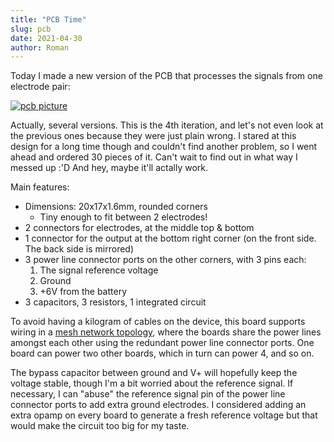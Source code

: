 ```yaml
---
title: "PCB Time"
slug: pcb
date: 2021-04-30
author: Roman
---
```


Today I made a new version of the PCB that processes the signals from one
electrode pair:

[![pcb picture](/img/blog/2021-05-01_myocular0.5.1d_pcb.png)](/b1)

Actually, several versions. This is the 4th iteration, and let's not even look
at the previous ones because they were just plain wrong.  I stared at this
design for a long time though and couldn't find another problem, so I went
ahead and ordered 30 pieces of it.  Can't wait to find out in what way I messed
up :'D And hey, maybe it'll actally work.

Main features:

- Dimensions: 20x17x1.6mm, rounded corners
    - Tiny enough to fit between 2 electrodes!
- 2 connectors for electrodes, at the middle top & bottom
- 1 connector for the output at the bottom right corner (on the front side. The back
  side is mirrored)
- 3 power line connector ports on the other corners, with 3 pins each:
    1. The signal reference voltage
    2. Ground
    3. +6V from the battery
- 3 capacitors, 3 resistors, 1 integrated circuit

To avoid having a kilogram of cables on the device, this board supports wiring
in a [mesh network topology](https://en.wikipedia.org/wiki/Mesh_networking),
where the boards share the power lines amongst each other using the redundant
power line connector ports.  One board can power two other boards, which in
turn can power 4, and so on.

The bypass capacitor between ground and V+ will hopefully keep the voltage
stable, though I'm a bit worried about the reference signal.  If necessary, I
can "abuse" the reference signal pin of the power line connector ports to add
extra ground electrodes.  I considered adding an extra opamp on every board to
generate a fresh reference voltage but that would make the circuit too big for
my taste.
